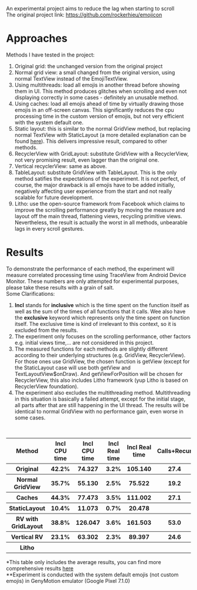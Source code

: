 An experimental project aims to reduce the lag when starting to scroll  
The original project link: https://github.com/rockerhieu/emojicon
# Approaches
Methods I have tested in the project:
1. Original grid: the unchanged version from the original project
2. Normal grid view: a small changed from the original version, using normal TextView instead of the EmojiTextView.
3. Using multithreads: load all emojis in another thread before showing them in UI. This method produces glitches when scrolling and even not displaying correctly in some cases - definitely an unusable method. 
4. Using caches: load all emojis ahead of time by virtually drawing those emojis in an off-screen canvas. This significantly reduces the cpu processing time in the custom version of emojis, but not very efficient with the system default one.
5. Static layout: this is similar to the normal GridView method, but replacing normal TextView with StaticLayout (a more detailed explanation can be found [here](https://engineering.instagram.com/improving-comment-rendering-on-android-a77d5db3d82e)). This delivers impressive result, compared to other methods.
6. RecyclerView with GridLayout: substitute GridView with a RecyclerView, not very promising result, even lagger than the original one.
7. Vertical recyclerView: same as above.
8. TableLayout: substitute GridView with TableLayout. This is the only method satifies the expectations of the experiment. It is not perfect, of course, the major drawback is all emojis have to be added initially, negatively affecting user experience from the start and not really scalable for future development.
9. Litho: use the open-source framework from Facebook which claims to improve the scrolling performance greatly by moving the measure and layout off the main thread, flattening views, recycling primitive views. Nevertheless, the result is actually the worst in all methods, unbearable lags in every scroll gestures.
# Results
To demonstrate the performance of each method, the experiment will measure correlated processing time using TraceView from Android Device Monitor. These numbers are only attempted for experimental purposes, please take these results with a grain of salt.  
Some Clarifications: 
1. **Incl** stands for **inclusive** which is the time spent on the function itself as well as the sum of the times of all functions that it calls. Wee also have the **exclusive** keyword which represents only the time spent on function itself. The exclusive time is kind of irrelevant to this context, so it is excluded from the results.
2. The experiment only focuses on the scrolling performance, other factors e.g. initial views time,... are not considered in this project.
3. The measured functions for each methods are slightly different according to their underlying structures (e.g. GridView, RecyclerView). For those ones use GridView, the chosen function is getView (except for the StaticLayout case will use both getView and TextLayoutView$onDraw). And getViewForPosition will be chosen for RecyclerView, this also includes Litho framework (yup Litho is based on RecyclerView foundation).
4. The experiment also excludes the multithreading method. Multithreading in this situation is basically a failed attempt, except for the initial stage, all parts after that are still happening in the UI thread. The results will be identical to normal GridView with no performance gain, even worse in some cases.
<table style="width:100%">
  <tr>
    <th>Method</th>
    <th>Incl CPU time</th>
    <th>Incl CPU time</th>
    <th>Incl Real time</th>
    <th>Incl Real time</th>
    <th>Calls+Recur</th>
    <th>CPU time/cal</th>
    <th>Real time/cal</th>
  </tr>
  <tr>
    <th>Original</th>
    <th>42.2%</th>
    <th>74.327</th>
    <th>3.2%</th>
    <th>105.140</th>
    <th>27.4</th>
    <th>2.723</th>
    <th>3.845</th>			
  </tr>
  <tr>
    <th>Normal GridView</th>
    <th>35.7%	</th>
    <th>55.130</th>
    <th>2.5%</th>
    <th>75.522</th>
    <th>19.2</th>
    <th>2.920</th>
    <th>3.997</th>
  </tr>
  <tr>
    <th>Caches</th>
    <th>44.3%</th>
    <th>77.473</th>
    <th>3.5%</th>
    <th>111.002</th>
    <th>27.1</th>
    <th>2.934</th>
    <th>4.202</th>
  </tr>
  <tr>			
    <th>StaticLayout</th>
    <th>10.4%</th>
    <th>11.073</th>
    <th>0.7%</th>
    <th>20.478</th>
    <th></th>
    <th></th>
    <th></th>
  </tr>
  <tr>						
    <th>RV with GridLayout</th>
    <th>38.8%</th>
    <th>126.047</th>
    <th>3.6%</th>
    <th>161.503</th>
    <th>53.0</th>
    <th>2.390</th>
    <th>3.063</th>
  </tr>
  <tr>
    <th>Vertical RV</th>
    <th>23.1%</th>
    <th>63.302</th>
    <th>2.3%</th>
    <th>89.397</th>
    <th>24.6</th>
    <th>2.638</th>
    <th>3.702</th>
  </tr>
  <tr>
    <th>Litho</th>
    <th></th>
    <th></th>
    <th></th>
    <th></th>
    <th></th>
    <th></th>
    <th></th>
  </tr>
</table>

\*This table only includes the average results, you can find more comprehensive results [here](https://vngms-my.sharepoint.com/personal/dattc2_vng_com_vn/_layouts/15/guestaccess.aspx?guestaccesstoken=yCwgDVv6pb9cdEbuDfKWkjhwk7eUwrNxvx4DdPnblH4%3d&docid=2_0a412ef26366e4bf7838e760ac139fc7a&rev=1)  
\*\*Experiment is conducted with the system default emojis (not custom emojis) in GenyMotion emulator (Google Pixel 7.1.0)
